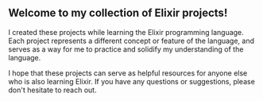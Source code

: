 ## <b> Welcome to my collection of Elixir projects!</b>

I created these projects while learning the Elixir programming language. Each project represents a different concept or feature of the language, and serves as a way for me to practice and solidify my understanding of the language.

I hope that these projects can serve as helpful resources for anyone else who is also learning Elixir. If you have any questions or suggestions, please don't hesitate to reach out.
